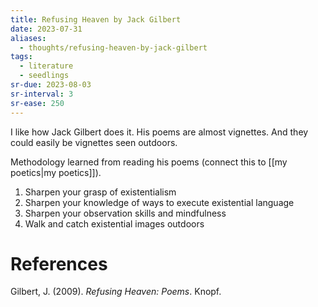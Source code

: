 ```yaml
---
title: Refusing Heaven by Jack Gilbert
date: 2023-07-31
aliases:
  - thoughts/refusing-heaven-by-jack-gilbert
tags:
  - literature
  - seedlings
sr-due: 2023-08-03
sr-interval: 3
sr-ease: 250
---
```

I like how Jack Gilbert does it. His poems are almost vignettes. And they could easily be vignettes seen outdoors.

Methodology learned from reading his poems (connect this to [[my poetics|my poetics]]).
1. Sharpen your grasp of existentialism
2. Sharpen your knowledge of ways to execute existential language
3. Sharpen your observation skills and mindfulness
4. Walk and catch existential images outdoors

# References

Gilbert, J. (2009). _Refusing Heaven: Poems_. Knopf.